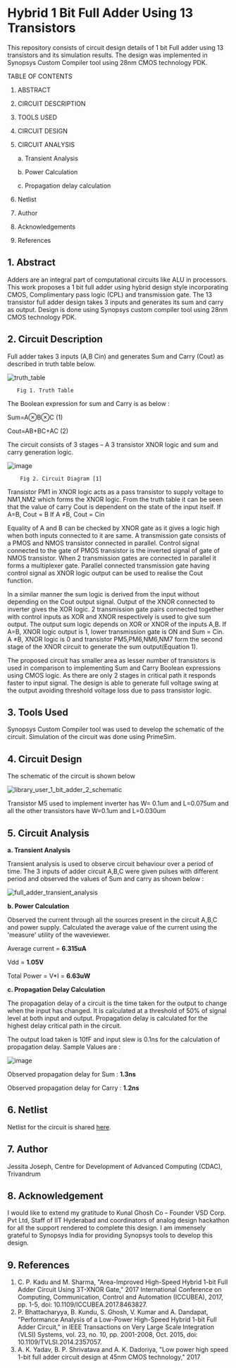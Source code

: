 #           Hybrid 1 Bit Full Adder Using 13 Transistors
This repository consists of circuit design details of 1 bit Full adder using 13 transistors and its simulation results. The design was implemented in Synopsys Custom Compiler tool using 28nm CMOS technology PDK.

TABLE OF CONTENTS 
1. ABSTRACT
2. CIRCUIT DESCRIPTION
3. TOOLS USED
4. CIRCUIT DESIGN    
5. CIRCUIT ANALYSIS

    a. Transient Analysis
    
    b. Power Calculation
    
    c. Propagation delay calculation
    
6. Netlist
7. Author
8. Acknowledgements
9. References

## 1. Abstract ##

Adders are an integral part of computational circuits like ALU in processors.  This work proposes a 1 bit full adder using hybrid design style incorporating CMOS, Complimentary pass logic (CPL) and transmission gate. The 13 transistor full adder design takes 3 inputs and generates its sum and carry as output. Design is done using Synopsys custom compiler tool using 28nm CMOS technology PDK.

## 2.  Circuit Description  ##

Full adder takes 3 inputs (A,B Cin) and generates Sum and Carry (Cout) as described in truth table below.

![truth_table](https://user-images.githubusercontent.com/96903338/156157132-840e18f7-707e-410d-a7ca-42e3d33188dd.png)

       Fig 1. Truth Table

The Boolean expression for sum and Carry is as below :

Sum=A⊗B⊗C		                (1)

Cout=AB+BC+AC                    (2)

The circuit consists of 3 stages – A 3 transistor XNOR logic and sum and carry generation logic.

![image](https://user-images.githubusercontent.com/96903338/156161088-40cc26ef-9d10-4bfb-8c6d-02961a13a309.png)



        Fig 2. Circuit Diagram [1]

 Transistor PM1 in XNOR logic acts as a pass transistor to supply voltage to NM1,NM2 which forms the XNOR logic. From the truth table it can be seen that the value of carry Cout is dependent on the state of the input itself. 
If A=B, Cout = B
If A ≠B, Cout = Cin

Equality of A and B can be checked by XNOR gate as it gives a logic high when both inputs connected to it are same. A transmission gate consists of a PMOS and NMOS transistor connected in parallel. Control signal connected to the gate of PMOS transistor is the inverted signal of gate of NMOS transistor.  When 2 transmission gates are connected in parallel it forms a multiplexer gate. Parallel connected transmission gate having control signal as XNOR logic output can be used to realise the Cout function.

In a similar manner the sum logic is derived from the input without depending on the Cout output signal. Output of the XNOR connected to inverter gives the XOR logic. 2 transmission gate pairs connected together with control inputs as XOR and XNOR respectively is used to give sum output. The output sum logic depends on XOR or XNOR of the inputs A,B. If A=B, XNOR logic output is 1, lower transmission gate is ON and Sum = Cin. A ≠B, XNOR logic is 0 and transistor PM5,PM6,NM6,NM7 form the second stage of the XNOR circuit to generate the sum output(Equation 1).

The proposed circuit has smaller area as lesser number of transistors is used in comparison to implementing Sum and Carry Boolean expressions using CMOS logic. As there are only 2 stages in critical path it responds faster to input signal. The design is able to generate full voltage swing at the output avoiding threshold voltage loss due to pass transistor logic.

##  3. Tools Used  ##

Synopsys Custom Compiler tool was used to develop the schematic of the circuit. Simulation of the circuit was done using PrimeSim.

##  4. Circuit Design  ##

The schematic of the circuit is shown below 

![library_user_1_bit_adder_2_schematic](https://user-images.githubusercontent.com/96903338/156152982-029e3c5b-c777-4a03-b695-7af162c113e8.png)

Transistor M5 used to implement inverter has W= 0.1um and L=0.075um and all the other transistors have W=0.1um and L=0.030um


##  5. Circuit Analysis  ##
**a. Transient Analysis**

Transient analysis is used to observe circuit behaviour over a period of time. The 3 inputs of adder circuit A,B,C were given pulses with different period and observed the values of Sum and carry as shown below :

![full_adder_transient_analysis](https://user-images.githubusercontent.com/96903338/156154794-4b7aaaf1-3656-4f0c-a525-76ceaf60892b.png)

**b. Power Calculation**

Observed the current through all the sources present in the circuit A,B,C and power supply. Calculated the average value of the current using the 'measure' utility of the waveviewer.

Average current = **6.315uA**

 Vdd = **1.05V**
 
 Total Power = V*I = **6.63uW**
 
              
**c. Propagation Delay Calculation**

The propagation delay of a circuit is the time taken for the output to change when the input has changed. It is calculated at a threshold of 50% of signal level at both input and output. Propagation delay is calculated for the highest delay critical path in the circuit.

The output load taken is 10fF and input slew is 0.1ns for the calculation of propagation delay. Sample Values are :

![image](https://user-images.githubusercontent.com/96903338/156187511-2f89689a-e440-47e8-84e1-b3433f638905.png)


Observed propagation delay for Sum : **1.3ns**

Observed propagation delay for Carry : **1.2ns** 


##  6. Netlist ##

Netlist for the circuit is shared [here](https://github.com/jessitaj/Hybrid-1-bit-full-adder-using-13-Transistors/blob/main/netlist_1Bit_Full_Adder.txt).

##  7. Author ##

Jessita Joseph, Centre for Development of Advanced Computing (CDAC), Trivandrum

##  8. Acknowledgement  ##

I would like to extend my gratitude to Kunal Ghosh  Co – Founder  VSD Corp. Pvt Ltd, Staff of IIT Hyderabad and coordinators of analog design hackathon  for all the support rendered to complete this design. I am immensely grateful to Synopsys India for providing Synopsys tools to develop this design.

##  9. References ##

1.	C. P. Kadu and M. Sharma, "Area-Improved High-Speed Hybrid 1-bit Full Adder Circuit Using 3T-XNOR Gate," 2017 International Conference on Computing, Communication, Control and Automation (ICCUBEA), 2017, pp. 1-5, doi: 10.1109/ICCUBEA.2017.8463827.
2.	P. Bhattacharyya, B. Kundu, S. Ghosh, V. Kumar and A. Dandapat, "Performance Analysis of a Low-Power High-Speed Hybrid 1-bit Full Adder Circuit," in IEEE Transactions on Very Large Scale Integration (VLSI) Systems, vol. 23, no. 10, pp. 2001-2008, Oct. 2015, doi: 10.1109/TVLSI.2014.2357057.
3.	A. K. Yadav, B. P. Shrivatava and A. K. Dadoriya, "Low power high speed 1-bit full adder circuit design at 45nm CMOS technology," 2017 




